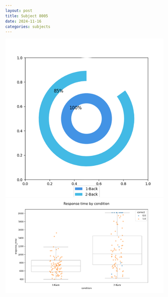 ```yaml
---
layout: post
title: Subject 8005
date: 2024-11-16
categories: subjects
---
```


![](data/8005/run-1/8005_accuracy_by_condition.png)
![](data/8005/run-1/8005_response_time_by_condition.png)

